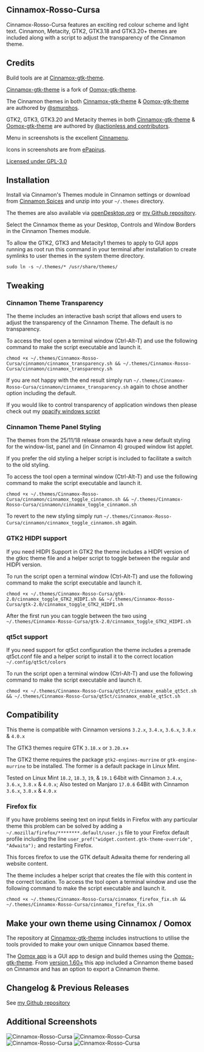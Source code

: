 ## Cinnamox-Rosso-Cursa

Cinnamox-Rosso-Cursa features an exciting red colour scheme and light text. Cinnamon, Metacity, GTK2, GTK3.18 and GTK3.20+ themes are included along with a script to adjust the transparency of the Cinnamon theme.

## Credits

Build tools are at [Cinnamox-gtk-theme](https://github.com/smurphos/cinnamox-gtk-theme).

[Cinnamox-gtk-theme](https://github.com/smurphos/cinnamox-gtk-theme) is a fork of [Oomox-gtk-theme](https://github.com/themix-project/oomox-gtk-theme).

The Cinnamon themes in both [Cinnamox-gtk-theme](https://github.com/smurphos/cinnamox-gtk-theme) & [Oomox-gtk-theme](https://github.com/themix-project/oomox-gtk-theme) are authored by [@smurphos](https://github.com/smurphos).

GTK2, GTK3, GTK3.20 and Metacity themes in both [Cinnamox-gtk-theme](https://github.com/smurphos/cinnamox-gtk-theme) & [Oomox-gtk-theme](https://github.com/themix-project/oomox-gtk-theme) are authored by [@actionless and contributors](https://github.com/themix-project/oomox-gtk-theme/graphs/contributors).

Menu in screenshots is the excellent [Cinnamenu](https://cinnamon-spices.linuxmint.com/applets/view/282).

Icons in screenshots are from [ePapirus](https://github.com/PapirusDevelopmentTeam/papirus-icon-theme/tree/master/ePapirus).

[Licensed under GPL-3.0](https://github.com/smurphos/cinnamox-gtk-theme/blob/master/LICENSE)

## Installation

Install via Cinnamon's Themes module in Cinnamon settings or download from [Cinnamon Spices](https://cinnamon-spices.linuxmint.com/themes) and unzip into your `~/.themes` directory.

The themes are also available via [openDesktop.org](https://www.opendesktop.org/member/491875/) or [my Github repository](https://github.com/smurphos/cinnamox_themes/releases).

Select the Cinnamox theme as your Desktop, Controls and Window Borders in the Cinnamon Themes module.

To allow the GTK2, GTK3 and Metacity1 themes to apply to GUI apps running as root run this command in your terminal after installation to create symlinks to user themes in the system theme directory.

`sudo ln -s ~/.themes/* /usr/share/themes/`

## Tweaking

### Cinnamon Theme Transparency

The theme includes an interactive bash script that allows end users to adjust the transparency of the Cinnamon Theme. The default is no transparency.

To access the tool open a terminal window (Ctrl-Alt-T) and use the following command to make the script executable and launch it. 

`chmod +x ~/.themes/Cinnamox-Rosso-Cursa/cinnamon/cinnamox_transparency.sh && ~/.themes/Cinnamox-Rosso-Cursa/cinnamon/cinnamox_transparency.sh`

If you are not happy with the end result simply run `~/.themes/Cinnamox-Rosso-Cursa/cinnamon/cinnamox_transparency.sh` again to chose another option including the default.

If you would like to control transparency of application windows then please check out my [opacify windows script](https://github.com/smurphos/nemo_actions_and_cinnamon_scripts#opacify-windows)

### Cinnamon Theme Panel Styling

The themes from the 25/11/18 release onwards have a new default styling for the window-list, panel and (in Cinnamon 4) grouped window list applet.

If you prefer the old styling a helper script is included to facilitate a switch to the old styling.

To access the tool open a terminal window (Ctrl-Alt-T) and use the following command to make the script executable and launch it. 

`chmod +x ~/.themes/Cinnamox-Rosso-Cursa/cinnamon/cinnamox_toggle_cinnamon.sh && ~/.themes/Cinnamox-Rosso-Cursa/cinnamon/cinnamox_toggle_cinnamon.sh`

To revert to the new styling simply run `~/.themes/Cinnamox-Rosso-Cursa/cinnamon/cinnamox_toggle_cinnamon.sh` again.

### GTK2 HIDPI support

If you need HIDPI Support in GTK2 the theme includes a HIDPI version of the gtkrc theme file and a helper script to toggle between the regular and HIDPI version.

To run the script open a terminal window (Ctrl-Alt-T) and use the following command to make the script executable and launch it. 

`chmod +x ~/.themes/Cinnamox-Rosso-Cursa/gtk-2.0/cinnamox_toggle_GTK2_HIDPI.sh && ~/.themes/Cinnamox-Rosso-Cursa/gtk-2.0/cinnamox_toggle_GTK2_HIDPI.sh`

After the first run you can toggle between the two using `~/.themes/Cinnamox-Rosso-Cursa/gtk-2.0/cinnamox_toggle_GTK2_HIDPI.sh`

### qt5ct support

If you need support for qt5ct configuration the theme includes a premade qt5ct.conf file and a helper script to install it to the correct location `~/.config/qt5ct/colors`

To run the script open a terminal window (Ctrl-Alt-T) and use the following command to make the script executable and launch it. 

`chmod +x ~/.themes/Cinnamox-Rosso-Cursa/qt5ct/cinnamox_enable_qt5ct.sh && ~/.themes/Cinnamox-Rosso-Cursa/qt5ct/cinnamox_enable_qt5ct.sh`

## Compatibility

This theme is compatible with Cinnamon versions `3.2.x`, `3.4.x`, `3.6.x`, `3.8.x` & `4.0.x`

The GTK3 themes require GTK `3.18.x` or `3.20.x`+

The GTK2 theme requires the package `gtk2-engines-murrine` or `gtk-engine-murrine` to be installed. The former is a default package in Linux Mint.

Tested on Linux Mint `18.2`, `18.3`, `19`, & `19.1`  64bit with Cinnamon `3.4.x`, `3.6.x`, `3.8.x` & `4.0.x`; Also tested on Manjaro `17.0.6` 64Bit with Cinnamon `3.6.x`, `3.8.x` & `4.0.x`

### Firefox fix

If you have problems seeing text on input fields in Firefox with any particular theme this problem can be solved by adding a `~/.mozilla/firefox/********.default/user.js` file to your Firefox default profile including the line `user_pref("widget.content.gtk-theme-override", "Adwaita");` and restarting Firefox.

This forces firefox to use the GTK default Adwaita theme for rendering all website content.

The theme includes a helper script that creates the file with this content in the correct location. To access the tool open a terminal window and use the following command to make the script executable and launch it.

`chmod +x ~/.themes/Cinnamox-Rosso-Cursa/cinnamox_firefox_fix.sh && ~/.themes/Cinnamox-Rosso-Cursa/cinnamox_firefox_fix.sh`

## Make your own theme using Cinnamox / Oomox

The repository at [Cinnamox-gtk-theme](https://github.com/smurphos/cinnamox-gtk-theme) includes instructions to utilise the tools provided to make your own unique Cinnamox based theme.

The [Oomox app](https://github.com/themix-project/oomox) is a GUI app to design and build themes using the [Oomox-gtk-theme](https://github.com/themix-project/oomox-gtk-theme). From [version 1.60+](https://github.com/themix-project/oomox/releases) this app included a Cinnamon theme based on Cinnamox and has an option to export a Cinnamon theme. 

## Changelog & Previous Releases

See [my Github repository](https://github.com/smurphos/cinnamox_themes/releases)

## Additional Screenshots

![Cinnamox-Rosso-Cursa](https://github.com/smurphos/cinnamox_themes/raw/master/Screenshots/Rosso-Cursa-menu.png "Cinnamox-Rosso-Cursa")
![Cinnamox-Rosso-Cursa](https://github.com/smurphos/cinnamox_themes/raw/master/Screenshots/Rosso-Cursa-calendar.png "Cinnamox-Rosso-Cursa")
![Cinnamox-Rosso-Cursa](https://github.com/smurphos/cinnamox_themes/raw/master/Screenshots/Rosso-Cursa-GTK.png  "Cinnamox-Rosso-Cursa")
![Cinnamox-Rosso-Cursa](https://github.com/smurphos/cinnamox_themes/raw/master/Screenshots/Rosso-Cursa-trans.png  "Cinnamox-Rosso-Cursa")
